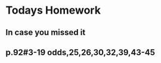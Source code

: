 <html>
<h1> Todays Homework</h1>
<h2> In case you missed it</h2>
<h2> p.92#3-19 odds,25,26,30,32,39,43-45</h2>




</html>
